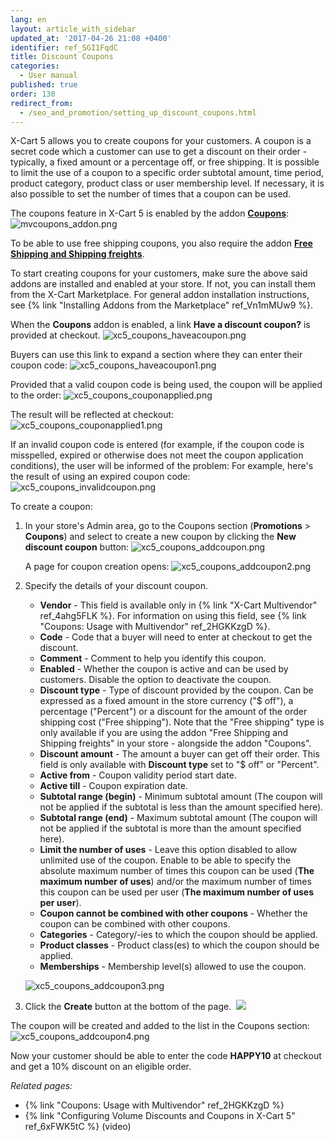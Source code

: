 ```yaml
---
lang: en
layout: article_with_sidebar
updated_at: '2017-04-26 21:08 +0400'
identifier: ref_SGI1FqdC
title: Discount Coupons
categories:
  - User manual
published: true
order: 130
redirect_from:
  - /seo_and_promotion/setting_up_discount_coupons.html
---
```

X-Cart 5 allows you to create coupons for your customers. A coupon is a secret code which a customer can use to get a discount on their order - typically, a fixed amount or a percentage off, or free shipping. It is possible to limit the use of a coupon to a specific order subtotal amount, time period, product category, product class or user membership level. If necessary, it is also possible to set the number of times that a coupon can be used.

The coupons feature in X-Cart 5 is enabled by the addon **[Coupons](https://market.x-cart.com/addons/discount-coupons.html)**:
![mvcoupons_addon.png]({{site.baseurl}}/attachments/ref_SGI1FqdC/mvcoupons_addon.png)

To be able to use free shipping coupons, you also require the addon **[Free Shipping and Shipping freights](https://market.x-cart.com/addons/free-shipping.html)**. 

To start creating coupons for your customers, make sure the above said addons are installed and enabled at your store. If not, you can install them from the X-Cart Marketplace. For general addon installation instructions, see {% link "Installing Addons from the Marketplace" ref_Vn1mMUw9 %}.

When the **Coupons** addon is enabled, a link **Have a discount coupon?** is provided at checkout. 
![xc5_coupons_haveacoupon.png]({{site.baseurl}}/attachments/ref_SGI1FqdC/xc5_coupons_haveacoupon.png)

Buyers can use this link to expand a section where they can enter their coupon code:
![xc5_coupons_haveacoupon1.png]({{site.baseurl}}/attachments/ref_SGI1FqdC/xc5_coupons_haveacoupon1.png)

Provided that a valid coupon code is being used, the coupon will be applied to the order:
![xc5_coupons_couponapplied.png]({{site.baseurl}}/attachments/ref_SGI1FqdC/xc5_coupons_couponapplied.png)

The result will be reflected at checkout:
![xc5_coupons_couponapplied1.png]({{site.baseurl}}/attachments/ref_SGI1FqdC/xc5_coupons_couponapplied1.png)

If an invalid coupon code is entered (for example, if the coupon code is misspelled, expired or otherwise does not meet the coupon application conditions), the user will be informed of the problem: For example, here's the result of using an expired coupon code: 
![xc5_coupons_invalidcoupon.png]({{site.baseurl}}/attachments/ref_SGI1FqdC/xc5_coupons_invalidcoupon.png)


To create a coupon:

1.  In your store's Admin area, go to the Coupons section (**Promotions** > **Coupons**) and select to create a new coupon by clicking the **New discount coupon** button:
    ![xc5_coupons_addcoupon.png]({{site.baseurl}}/attachments/ref_SGI1FqdC/xc5_coupons_addcoupon.png)
    
    A page for coupon creation opens:
    ![xc5_coupons_addcoupon2.png]({{site.baseurl}}/attachments/ref_SGI1FqdC/xc5_coupons_addcoupon2.png)

2.  Specify the details of your discount coupon. 

    * **Vendor** - This field is available only in {% link "X-Cart Multivendor" ref_4ahg5FLK %}. For information on using this field, see {% link "Coupons: Usage with Multivendor" ref_2HGKKzgD %}.
    * **Code** - Code that a buyer will need to enter at checkout to get the discount.
    * **Comment** - Comment to help you identify this coupon.
    * **Enabled** - Whether the coupon is active and can be used by customers. Disable the option to deactivate the coupon.
    * **Discount type** - Type of discount provided by the coupon. Can be expressed as a fixed amount in the store currency ("$ off"), a percentage ("Percent") or a discount for the amount of the order shipping cost ("Free shipping"). Note that the "Free shipping" type is only available if you are using the addon "Free Shipping and Shipping freights" in your store - alongside the addon "Coupons".
    * **Discount amount** - The amount a buyer can get off their order. This field is only available with **Discount type** set to "$ off" or "Percent". 
    * **Active from** - Coupon validity period start date.
    * **Active till** - Coupon expiration date.
    * **Subtotal range (begin)** - Minimum subtotal amount (The coupon will not be applied if the subtotal is less than the amount specified here).
    * **Subtotal range (end)** - Maximum subtotal amount (The coupon will not be applied if the subtotal is more than the amount specified here).
    * **Limit the number of uses** - Leave this option disabled to allow unlimited use of the coupon. Enable to be able to specify the absolute maximum number of times this coupon can be used (**The maximum number of uses**) and/or the maximum number of times this coupon can be used per user (**The maximum number of uses per user**).
    * **Coupon cannot be combined with other coupons** - Whether the coupon can be combined with other coupons.
    * **Categories** - Category/-ies to which the coupon should be applied.
    * **Product classes** - Product class(es) to which the coupon should be applied. 
    * **Memberships** - Membership level(s) allowed to use the coupon.
    
    ![xc5_coupons_addcoupon3.png]({{site.baseurl}}/attachments/ref_SGI1FqdC/xc5_coupons_addcoupon3.png)

3.  Click the **Create** button at the bottom of the page. 
    ![]({{site.baseurl}}/attachments/6389790/8719434.png)

The coupon will be created and added to the list in the Coupons section:
![xc5_coupons_addcoupon4.png]({{site.baseurl}}/attachments/ref_SGI1FqdC/xc5_coupons_addcoupon4.png)


Now your customer should be able to enter the code **HAPPY10** at checkout and get a 10% discount on an eligible order. 


_Related pages:_

   * {% link "Coupons: Usage with Multivendor" ref_2HGKKzgD %}  
   * {% link "Configuring Volume Discounts and Coupons in X-Cart 5" ref_6xFWK5tC %} (video)
